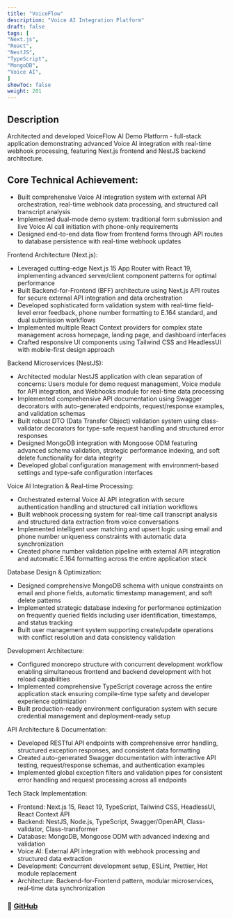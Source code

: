 ```yaml
---
title: "VoiceFlow"
description: "Voice AI Integration Platform"
draft: false
tags: [
"Next.js",
"React",
"NestJS",
"TypeScript",
"MongoDB",
"Voice AI",
]
showToc: false
weight: 201
---
```


## Description

Architected and developed VoiceFlow AI Demo Platform - full-stack application demonstrating advanced Voice AI integration with real-time webhook processing, featuring Next.js frontend and NestJS backend architecture.

## Core Technical Achievement:

- Built comprehensive Voice AI integration system with external API orchestration, real-time webhook data processing, and structured call transcript analysis
- Implemented dual-mode demo system: traditional form submission and live Voice AI call initiation with phone-only requirements
- Designed end-to-end data flow from frontend forms through API routes to database persistence with real-time webhook updates

Frontend Architecture (Next.js):

- Leveraged cutting-edge Next.js 15 App Router with React 19, implementing advanced server/client component patterns for optimal performance
- Built Backend-for-Frontend (BFF) architecture using Next.js API routes for secure external API integration and data orchestration
- Developed sophisticated form validation system with real-time field-level error feedback, phone number formatting to E.164 standard, and dual submission workflows
- Implemented multiple React Context providers for complex state management across homepage, landing page, and dashboard interfaces
- Crafted responsive UI components using Tailwind CSS and HeadlessUI with mobile-first design approach

Backend Microservices (NestJS):

- Architected modular NestJS application with clean separation of concerns: Users module for demo request management, Voice module for API integration, and Webhooks module for real-time data processing
- Implemented comprehensive API documentation using Swagger decorators with auto-generated endpoints, request/response examples, and validation schemas
- Built robust DTO (Data Transfer Object) validation system using class-validator decorators for type-safe request handling and structured error responses
- Designed MongoDB integration with Mongoose ODM featuring advanced schema validation, strategic performance indexing, and soft delete functionality for data integrity
- Developed global configuration management with environment-based settings and type-safe configuration interfaces

Voice AI Integration & Real-time Processing:

- Orchestrated external Voice AI API integration with secure authentication handling and structured call initiation workflows
- Built webhook processing system for real-time call transcript analysis and structured data extraction from voice conversations
- Implemented intelligent user matching and upsert logic using email and phone number uniqueness constraints with automatic data synchronization
- Created phone number validation pipeline with external API integration and automatic E.164 formatting across the entire application stack

Database Design & Optimization:

- Designed comprehensive MongoDB schema with unique constraints on email and phone fields, automatic timestamp management, and soft delete patterns
- Implemented strategic database indexing for performance optimization on frequently queried fields including user identification, timestamps, and status tracking
- Built user management system supporting create/update operations with conflict resolution and data consistency validation

Development Architecture:

- Configured monorepo structure with concurrent development workflow enabling simultaneous frontend and backend development with hot reload capabilities
- Implemented comprehensive TypeScript coverage across the entire application stack ensuring compile-time type safety and developer experience optimization
- Built production-ready environment configuration system with secure credential management and deployment-ready setup

API Architecture & Documentation:

- Developed RESTful API endpoints with comprehensive error handling, structured exception responses, and consistent data formatting
- Created auto-generated Swagger documentation with interactive API testing, request/response schemas, and authentication examples
- Implemented global exception filters and validation pipes for consistent error handling and request processing across all endpoints

Tech Stack Implementation:

- Frontend: Next.js 15, React 19, TypeScript, Tailwind CSS, HeadlessUI, React Context API
- Backend: NestJS, Node.js, TypeScript, Swagger/OpenAPI, Class-validator, Class-transformer
- Database: MongoDB, Mongoose ODM with advanced indexing and validation
- Voice AI: External API integration with webhook processing and structured data extraction
- Development: Concurrent development setup, ESLint, Prettier, Hot module replacement
- Architecture: Backend-for-Frontend pattern, modular microservices, real-time data synchronization

### 🔗 [GitHub](https://github.com/JEETDESAI25/VoiceFlow)
